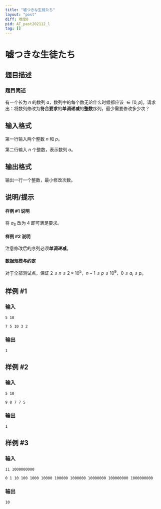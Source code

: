 ```yaml
---
title: "嘘つきな生徒たち"
layout: "post"
diff: 难度0
pid: AT_past202112_l
tag: []
---
```


# 嘘つきな生徒たち

## 题目描述

### 题目简述

有一个长为 $n$ 的数列 $a$，数列中的每个数无论什么时候都应该 $\in[0,p]$。请求出：将数列修改为**符合要求**的**单调递减**的**整数**序列，最少需要修改多少次？

## 输入格式

第一行输入两个整数 $n$ 和 $p$。

第二行输入 $n$ 个整数，表示数列 $a$。

## 输出格式

输出一行一个整数，最小修改次数。

## 说明/提示

#### 样例 #1 说明

将 $a_3$ 改为 $4$ 即可满足要求。

#### 样例 #2 说明

注意修改后的序列必须**单调递减**。

#### 数据规模与约定

对于全部测试点，保证 $2\le n \le 2\times 10^5$，$n-1\le p\le 10^9$，$0\le a_i \le p$。

## 样例 #1

### 输入

```
5 10
7 5 10 3 2
```

### 输出

```
1
```

## 样例 #2

### 输入

```
5 10
9 8 7 7 5
```

### 输出

```
1
```

## 样例 #3

### 输入

```
11 1000000000
0 1 10 100 1000 10000 100000 1000000 10000000 100000000 1000000000
```

### 输出

```
10
```


